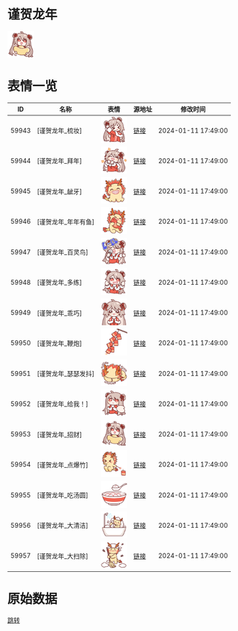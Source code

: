 # 谨贺龙年

<img src="./cover.png" height="60" alt="cover" />

# 表情一览

|ID|名称|表情|源地址|修改时间|
|----|----|----|----|----|
|59943|[谨贺龙年_梳妆]|<img src="./pic/059943_%5B谨贺龙年_梳妆%5D.png" height="60" alt="梳妆"/>|[链接](https://i0.hdslb.com/bfs/garb/644a4dd5a821eaf8e27e495d66f3a7b66e502372.png)|2024-01-11 17:49:00|
|59944|[谨贺龙年_拜年]|<img src="./pic/059944_%5B谨贺龙年_拜年%5D.png" height="60" alt="拜年"/>|[链接](https://i0.hdslb.com/bfs/garb/15c834eb252e72c2d3424d193fc9a9f334472260.png)|2024-01-11 17:49:00|
|59945|[谨贺龙年_龇牙]|<img src="./pic/059945_%5B谨贺龙年_龇牙%5D.png" height="60" alt="龇牙"/>|[链接](https://i0.hdslb.com/bfs/garb/ebecf21cfb8da86096e2766d75e0b3f38284ea4a.png)|2024-01-11 17:49:00|
|59946|[谨贺龙年_年年有鱼]|<img src="./pic/059946_%5B谨贺龙年_年年有鱼%5D.png" height="60" alt="年年有鱼"/>|[链接](https://i0.hdslb.com/bfs/garb/0ad3994eaf3aae859afb6d4163fbd052be1d23f2.png)|2024-01-11 17:49:00|
|59947|[谨贺龙年_百灵鸟]|<img src="./pic/059947_%5B谨贺龙年_百灵鸟%5D.png" height="60" alt="百灵鸟"/>|[链接](https://i0.hdslb.com/bfs/garb/3812fbb34b2ba0bdd369f15f5967a702c9571f0c.png)|2024-01-11 17:49:00|
|59948|[谨贺龙年_多练]|<img src="./pic/059948_%5B谨贺龙年_多练%5D.png" height="60" alt="多练"/>|[链接](https://i0.hdslb.com/bfs/garb/cff3851d9c3afece8234d91407214e4d6685be41.png)|2024-01-11 17:49:00|
|59949|[谨贺龙年_乖巧]|<img src="./pic/059949_%5B谨贺龙年_乖巧%5D.png" height="60" alt="乖巧"/>|[链接](https://i0.hdslb.com/bfs/garb/2627cc686129c6f45153adce0045a4436ad0bcd4.png)|2024-01-11 17:49:00|
|59950|[谨贺龙年_鞭炮]|<img src="./pic/059950_%5B谨贺龙年_鞭炮%5D.png" height="60" alt="鞭炮"/>|[链接](https://i0.hdslb.com/bfs/garb/a84ab19c6d50bda39924534fca43b8166403de88.png)|2024-01-11 17:49:00|
|59951|[谨贺龙年_瑟瑟发抖]|<img src="./pic/059951_%5B谨贺龙年_瑟瑟发抖%5D.png" height="60" alt="瑟瑟发抖"/>|[链接](https://i0.hdslb.com/bfs/garb/0b5c7faca30d256739565adbf96bf8df693a7a18.png)|2024-01-11 17:49:00|
|59952|[谨贺龙年_给我！]|<img src="./pic/059952_%5B谨贺龙年_给我！%5D.png" height="60" alt="给我！"/>|[链接](https://i0.hdslb.com/bfs/garb/512cda37e3fc5d6f121c11ca9c9e64241e8fb9a3.png)|2024-01-11 17:49:00|
|59953|[谨贺龙年_招财]|<img src="./pic/059953_%5B谨贺龙年_招财%5D.png" height="60" alt="招财"/>|[链接](https://i0.hdslb.com/bfs/garb/7256f6762a0553d2910065a82253bd7cdd1874cb.png)|2024-01-11 17:49:00|
|59954|[谨贺龙年_点爆竹]|<img src="./pic/059954_%5B谨贺龙年_点爆竹%5D.png" height="60" alt="点爆竹"/>|[链接](https://i0.hdslb.com/bfs/garb/e5ed15aa3d434637ae12ea7cb01500214e40c036.png)|2024-01-11 17:49:00|
|59955|[谨贺龙年_吃汤圆]|<img src="./pic/059955_%5B谨贺龙年_吃汤圆%5D.png" height="60" alt="吃汤圆"/>|[链接](https://i0.hdslb.com/bfs/garb/ea60e368647997eec34f492f8eea533fd7e6fa3e.png)|2024-01-11 17:49:00|
|59956|[谨贺龙年_大清洁]|<img src="./pic/059956_%5B谨贺龙年_大清洁%5D.png" height="60" alt="大清洁"/>|[链接](https://i0.hdslb.com/bfs/garb/971550f2d06bc3649341fa7cd6fba624f9342841.png)|2024-01-11 17:49:00|
|59957|[谨贺龙年_大扫除]|<img src="./pic/059957_%5B谨贺龙年_大扫除%5D.png" height="60" alt="大扫除"/>|[链接](https://i0.hdslb.com/bfs/garb/54ab64142178dacc7db38de4136298fec36635e9.png)|2024-01-11 17:49:00|

# 原始数据

[跳转](./raw.json)

